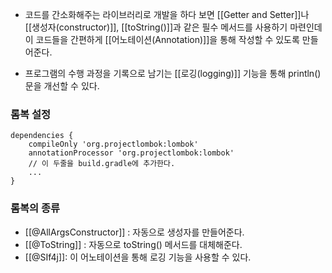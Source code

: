 - 코드를 간소화해주는 라이브러리로 개발을 하다 보면 [[Getter and Setter]]나 [[생성자(constructor)]], [[toString()]]과 같은 필수 메서드를 사용하기 마련인데 이 코드들을 간편하게  [[어노테이션(Annotation)]]을 통해 작성할 수 있도록 만들어준다.

- 프로그램의 수행 과정을 기록으로 남기는 [[로깅(logging)]] 기능을 통해 println()문을 개선할 수 있다.

### 롬복 설정

```
dependencies {  
    compileOnly 'org.projectlombok:lombok'  
    annotationProcessor 'org.projectlombok:lombok' 
    // 이 두줄을 build.gradle에 추가한다.
    ...
}
```

### 롬복의 종류

- [[@AllArgsConstructor]] : 자동으로 생성자를 만들어준다.
- [[@ToString]] : 자동으로 toString() 메서드를 대체해준다.
- [[@SIf4j]]: 이 어노테이션을 통해 로깅 기능을 사용할 수 있다.